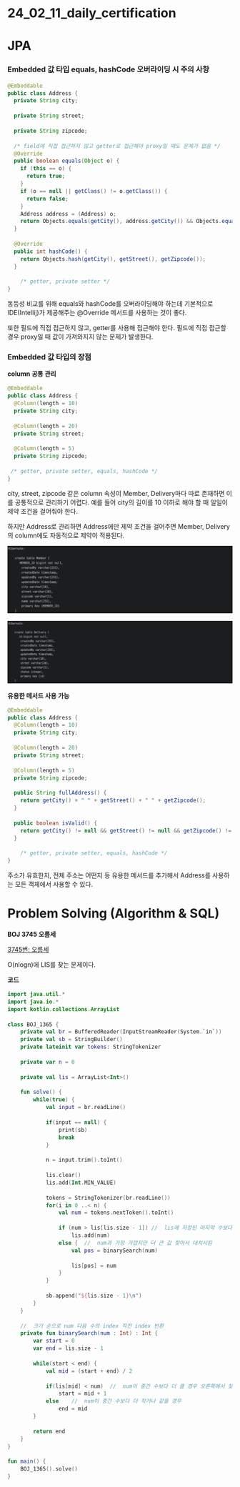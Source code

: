 # 24_02_11_daily_certification

# JPA

### Embedded 값 타입 equals, hashCode 오버라이딩 시 주의 사항

```java
@Embeddable
public class Address {
  private String city;

  private String street;

  private String zipcode;

  /* field에 직접 접근하지 않고 getter로 접근해야 proxy일 때도 문제가 없음 */
  @Override
  public boolean equals(Object o) {
    if (this == o) {
      return true;
    }
    if (o == null || getClass() != o.getClass()) {
      return false;
    }
    Address address = (Address) o;
    return Objects.equals(getCity(), address.getCity()) && Objects.equals(getStreet(), address.getStreet()) && Objects.equals(getZipcode(), address.getZipcode());
  }

  @Override
  public int hashCode() {
    return Objects.hash(getCity(), getStreet(), getZipcode());
  }

	/* getter, private setter */
}
```

동등성 비교를 위해 equals와 hashCode를 오버라이딩해야 하는데 기본적으로 IDE(Intellij)가 제공해주는 @Override 메서드를 사용하는 것이 좋다.

또한 필드에 직접 접근하지 않고, getter를 사용해 접근해야 한다. 필드에 직접 접근할 경우 proxy일 때 값이 가져와지지 않는 문제가 발생한다.

### Embedded 값 타입의 장점

**column 공통 관리**

```java
@Embeddable
public class Address {
  @Column(length = 10)
  private String city;

  @Column(length = 20)
  private String street;

  @Column(length = 5)
  private String zipcode;

 /* getter, private setter, equals, hashCode */
}
```

city, street, zipcode 같은 column 속성이 Member, Delivery마다 따로 존재하면 이를 공통적으로 관리하기 어렵다. 예를 들어 city의 길이를 10 이하로 해야 할 때 일일이 제약 조건을 걸어줘야 한다.

하지만 Address로 관리하면 Address에만 제약 조건을 걸어주면 Member, Delivery의 column에도 자동적으로 제약이 적용된다.

![Untitled](24_02_11_daily_certification%206d97a7b9e51d4e18afb34878a683d292/Untitled.png)

![Untitled](24_02_11_daily_certification%206d97a7b9e51d4e18afb34878a683d292/Untitled%201.png)

**유용한 메서드 사용 가능**

```java
@Embeddable
public class Address {
  @Column(length = 10)
  private String city;

  @Column(length = 20)
  private String street;

  @Column(length = 5)
  private String zipcode;

  public String fullAddress() {
    return getCity() + " " + getStreet() + " " + getZipcode();
  }

  public boolean isValid() {
    return getCity() != null && getStreet() != null && getZipcode() != null;
  }

	/* getter, private setter, equals, hashCode */
}
```

주소가 유효한지, 전체 주소는 어떤지 등 유용한 메서드를 추가해서 Address를 사용하는 모든 객체에서 사용할 수 있다.

# Problem Solving (Algorithm & SQL)

**BOJ 3745 오름세**

[3745번: 오름세](https://www.acmicpc.net/problem/3745)

O(nlogn)에 LIS를 찾는 문제이다.

**코드**

```kotlin
import java.util.*
import java.io.*
import kotlin.collections.ArrayList

class BOJ_1365 {
    private val br = BufferedReader(InputStreamReader(System.`in`))
    private val sb = StringBuilder()
    private lateinit var tokens: StringTokenizer

    private var n = 0

    private val lis = ArrayList<Int>()

    fun solve() {
        while(true) {
            val input = br.readLine()

            if(input == null) {
                print(sb)
                break
            }

            n = input.trim().toInt()

            lis.clear()
            lis.add(Int.MIN_VALUE)

            tokens = StringTokenizer(br.readLine())
            for(i in 0 ..< n) {
                val num = tokens.nextToken().toInt()

                if (num > lis[lis.size - 1]) //  lis에 저장된 마지막 수보다 클 경우 LIS에 추가, 길이 1 증가
                    lis.add(num)
                else {  //  num과 가장 가깝지만 더 큰 값 찾아서 대치시킴
                    val pos = binarySearch(num)

                    lis[pos] = num
                }
            }

            sb.append("${lis.size - 1}\n")
        }
    }

    //  크기 순으로 num 다음 수의 index 직전 index 반환
    private fun binarySearch(num : Int) : Int {
        var start = 0
        var end = lis.size - 1

        while(start < end) {
            val mid = (start + end) / 2

            if(lis[mid] < num)  //  num이 중간 수보다 더 클 경우 오른쪽에서 찾기
                start = mid + 1
            else    //  num이 중간 수보다 더 작거나 같을 경우
                end = mid
        }

        return end
    }
}

fun main() {
    BOJ_1365().solve()
}
```